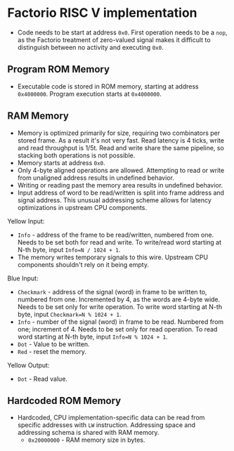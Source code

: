 # Factorio RISC V implementation

- Code needs to be start at address `0x0`. First operation needs to be a `nop`, as the Factorio treatment of zero-valued
  signal makes it difficult to distinguish between no activity and executing `0x0`.

## Program ROM Memory

* Executable code is stored in ROM memory, starting at address `0x4000000`. Program execution starts at `0x4000000`.

## RAM Memory

* Memory is optimized primarily for size, requiring two combinators per stored frame. As a result it's not very fast.
  Read latency is 4 ticks, write and read throughput is 1/5t. Read and write share the same pipeline, so stacking both
  operations is not possible.
* Memory starts at address `0x0`.
* Only 4-byte aligned operations are allowed. Attempting to read or write from unaligned address results in undefined
  behavior.
* Writing or reading past the memory area results in undefined behavior.
* Input address of word to be read/written is split into frame address and signal address. This unusual addressing
  scheme allows for latency optimizations in upstream CPU components.

Yellow Input:

* `Info` - address of the frame to be read/written, numbered from one. Needs to be set both for read and write. To
  write/read word starting at N-th byte, input `Info=N / 1024 + 1`.
* The memory writes temporary signals to this wire. Upstream CPU components shouldn't rely on it being empty.

Blue Input:

* `Checkmark` - address of the signal (word) in frame to be written to, numbered from one. Incremented by 4, as the
  words are 4-byte wide. Needs to be set only for write operation. To write word starting at N-th byte,
  input `Checkmark=N % 1024 + 1`.
* `Info` - number of the signal (word) in frame to be read. Numbered from one; increment of 4. Needs to be set only for
  read operation. To read word starting at N-th byte, input `Info=N % 1024 + 1`.
* `Dot` - Value to be written.
* `Red` - reset the memory.

Yellow Output:

* `Dot` - Read value.

## Hardcoded ROM Memory

* Hardcoded, CPU implementation-specific data can be read from specific addresses with `LW` instruction. Addressing
  space and addressing schema is shared with RAM memory.
    * `0x20000000` - RAM memory size in bytes.